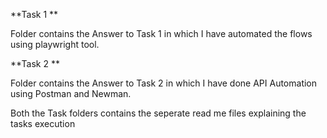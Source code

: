 **Task 1 **

Folder contains the Answer to Task 1 in which I have automated the flows using playwright tool.

**Task 2 **

Folder contains the Answer to Task 2 in which I have done API Automation using Postman and Newman.

Both the Task folders contains the seperate read me files explaining the tasks execution
